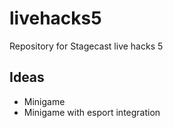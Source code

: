 # livehacks5
Repository for Stagecast live hacks 5

## Ideas
- Minigame
- Minigame with esport integration